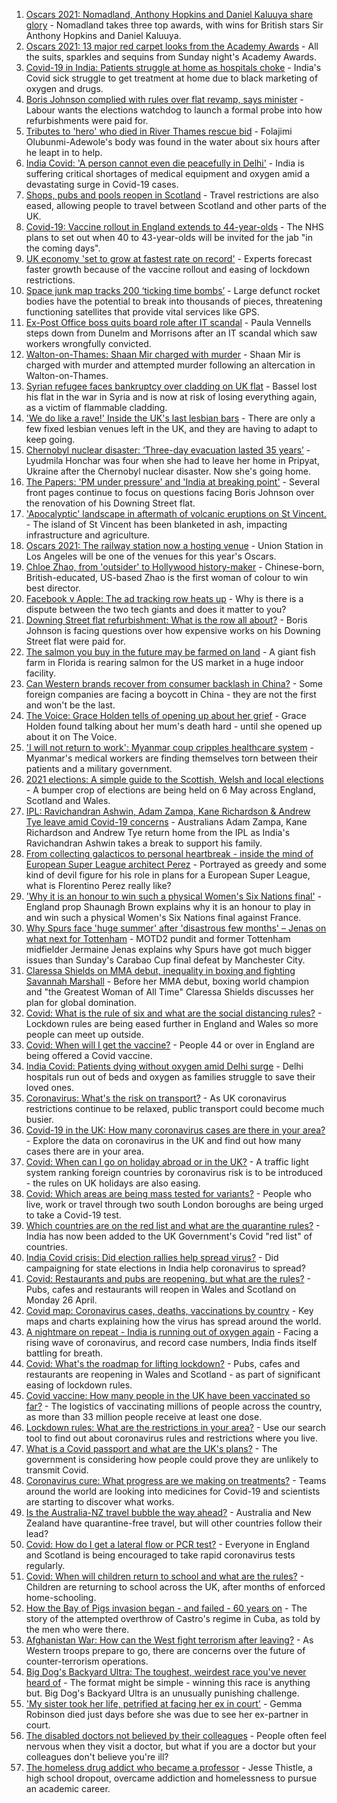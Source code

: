 1. [Oscars 2021: Nomadland, Anthony Hopkins and Daniel Kaluuya share glory](https://www.bbc.co.uk/news/entertainment-arts-56882958) - Nomadland takes three top awards, with wins for British stars Sir Anthony Hopkins and Daniel Kaluuya.
2. [Oscars 2021: 13 major red carpet looks from the Academy Awards](https://www.bbc.co.uk/news/entertainment-arts-56864780) - All the suits, sparkles and sequins from Sunday night's Academy Awards.
3. [Covid-19 in India: Patients struggle at home as hospitals choke](https://www.bbc.co.uk/news/world-asia-india-56882167) - India's Covid sick struggle to get treatment at home due to black marketing of oxygen and drugs.
4. [Boris Johnson complied with rules over flat revamp, says minister](https://www.bbc.co.uk/news/uk-politics-56883078) - Labour wants the elections watchdog to launch a formal probe into how refurbishments were paid for.
5. [Tributes to 'hero' who died in River Thames rescue bid](https://www.bbc.co.uk/news/uk-england-london-56879525) - Folajimi Olubunmi-Adewole's body was found in the water about six hours after he leapt in to help.
6. [India Covid: 'A person cannot even die peacefully in Delhi'](https://www.bbc.co.uk/news/world-asia-india-56882682) - India is suffering critical shortages of medical equipment and oxygen amid a devastating surge in Covid-19 cases.
7. [Shops, pubs and pools reopen in Scotland](https://www.bbc.co.uk/news/uk-scotland-56878753) - Travel restrictions are also eased, allowing people to travel between Scotland and other parts of the UK.
8. [Covid-19: Vaccine rollout in England extends to 44-year-olds](https://www.bbc.co.uk/news/uk-56880376) - The NHS plans to set out when 40 to 43-year-olds will be invited for the jab "in the coming days".
9. [UK economy 'set to grow at fastest rate on record'](https://www.bbc.co.uk/news/business-56885457) - Experts forecast faster growth because of the vaccine rollout and easing of lockdown restrictions.
10. [Space junk map tracks 200 ‘ticking time bombs’](https://www.bbc.co.uk/news/science-environment-56845104) - Large defunct rocket bodies have the potential to break into thousands of pieces, threatening functioning satellites that provide vital services like GPS.
11. [Ex-Post Office boss quits board role after IT scandal](https://www.bbc.co.uk/news/business-56882496) - Paula Vennells steps down from Dunelm and Morrisons after an IT scandal which saw workers wrongfully convicted.
12. [Walton-on-Thames: Shaan Mir charged with murder](https://www.bbc.co.uk/news/uk-england-surrey-56884838) - Shaan Mir is charged with murder and attempted murder following an altercation in Walton-on-Thames.
13. [Syrian refugee faces bankruptcy over cladding on UK flat](https://www.bbc.co.uk/news/business-56778869) - Bassel lost his flat in the war in Syria and is now at risk of losing everything again, as a victim of flammable cladding.
14. ['We do like a rave!' Inside the UK's last lesbian bars](https://www.bbc.co.uk/news/uk-56866034) - There are only a few fixed lesbian venues left in the UK, and they are having to adapt to keep going.
15. [Chernobyl nuclear disaster: ‘Three-day evacuation lasted 35 years’](https://www.bbc.co.uk/news/world-europe-56864709) - Lyudmila Honchar was four when she had to leave her home in Pripyat, Ukraine after the Chernobyl nuclear disaster. Now she's going home.
16. [The Papers: 'PM under pressure' and 'India at breaking point'](https://www.bbc.co.uk/news/blogs-the-papers-56882822) - Several front pages continue to focus on questions facing Boris Johnson over the renovation of his Downing Street flat.
17. ['Apocalyptic' landscape in aftermath of volcanic eruptions on St Vincent.](https://www.bbc.co.uk/news/world-us-canada-56859335) - The island of St Vincent has been blanketed in ash, impacting infrastructure and agriculture.
18. [Oscars 2021: The railway station now a hosting venue](https://www.bbc.co.uk/news/world-us-canada-56859336) - Union Station in Los Angeles will be one of the venues for this year's Oscars.
19. [Chloe Zhao, from 'outsider' to Hollywood history-maker](https://www.bbc.co.uk/news/entertainment-arts-56828748) - Chinese-born, British-educated, US-based Zhao is the first woman of colour to win best director.
20. [Facebook v Apple: The ad tracking row heats up](https://www.bbc.co.uk/news/technology-56831241) - Why is there is a dispute between the two tech giants and does it matter to you?
21. [Downing Street flat refurbishment: What is the row all about?](https://www.bbc.co.uk/news/uk-politics-56878663) - Boris Johnson is facing questions over how expensive works on his Downing Street flat were paid for.
22. [The salmon you buy in the future may be farmed on land](https://www.bbc.co.uk/news/business-56829129) - A giant fish farm in Florida is rearing salmon for the US market in a huge indoor facility.
23. [Can Western brands recover from consumer backlash in China?](https://www.bbc.co.uk/news/business-56598884) - Some foreign companies are facing a boycott in China - they are not the first and won't be the last.
24. [The Voice: Grace Holden tells of opening up about her grief](https://www.bbc.co.uk/news/uk-england-essex-56608101) - Grace Holden found talking about her mum's death hard - until she opened up about it on The Voice.
25. ['I will not return to work': Myanmar coup cripples healthcare system](https://www.bbc.co.uk/news/world-asia-56827116) - Myanmar's medical workers are finding themselves torn between their patients and a military government.
26. [2021 elections: A simple guide to the Scottish, Welsh and local elections](https://www.bbc.co.uk/news/uk-politics-56286643) - A bumper crop of elections are being held on 6 May across England, Scotland and Wales.
27. [IPL: Ravichandran Ashwin, Adam Zampa, Kane Richardson & Andrew Tye leave amid Covid-19 concerns](https://www.bbc.co.uk/sport/cricket/56884815) - Australians Adam Zampa, Kane Richardson and Andrew Tye return home from the IPL as India's Ravichandran Ashwin takes a break to support his family.
28. [From collecting galacticos to personal heartbreak - inside the mind of European Super League architect Perez](https://www.bbc.co.uk/sport/football/56873046) - Portrayed as greedy and some kind of devil figure for his role in plans for a European Super League, what is Florentino Perez really like?
29. ['Why it is an honour to win such a physical Women's Six Nations final'](https://www.bbc.co.uk/sport/rugby-union/56871532) - England prop Shaunagh Brown explains why it is an honour to play in and win such a physical Women's Six Nations final against France.
30. [Why Spurs face 'huge summer' after 'disastrous few months' – Jenas on what next for Tottenham](https://www.bbc.co.uk/sport/football/56881662) - MOTD2 pundit and former Tottenham midfielder Jermaine Jenas explains why Spurs have got much bigger issues than Sunday's Carabao Cup final defeat by Manchester City.
31. [Claressa Shields on MMA debut, inequality in boxing and fighting Savannah Marshall](https://www.bbc.co.uk/sport/boxing/56775748) - Before her MMA debut, boxing world champion and "the Greatest Woman of All Time" Claressa Shields discusses her plan for global domination.
32. [Covid: What is the rule of six and what are the social distancing rules?](https://www.bbc.co.uk/news/uk-51506729) - Lockdown rules are being eased further in England and Wales so more people can meet up outside.
33. [Covid: When will I get the vaccine?](https://www.bbc.co.uk/news/health-55045639) - People 44 or over in England are being offered a Covid vaccine.
34. [India Covid: Patients dying without oxygen amid Delhi surge](https://www.bbc.co.uk/news/56876695) - Delhi hospitals run out of beds and oxygen as families struggle to save their loved ones.
35. [Coronavirus: What's the risk on transport?](https://www.bbc.co.uk/news/health-51736185) - As UK coronavirus restrictions continue to be relaxed, public transport could become much busier.
36. [Covid-19 in the UK: How many coronavirus cases are there in your area?](https://www.bbc.co.uk/news/uk-51768274) - Explore the data on coronavirus in the UK and find out how many cases there are in your area.
37. [Covid: When can I go on holiday abroad or in the UK?](https://www.bbc.co.uk/news/explainers-52646738) - A traffic light system ranking foreign countries by coronavirus risk is to be introduced - the rules on UK holidays are also easing.
38. [Covid: Which areas are being mass tested for variants?](https://www.bbc.co.uk/news/explainers-54872039) - People who live, work or travel through two south London boroughs are being urged to take a Covid-19 test.
39. [Which countries are on the red list and what are the quarantine rules?](https://www.bbc.co.uk/news/explainers-52544307) - India has now been added to the UK Government's Covid "red list" of countries.
40. [India Covid crisis: Did election rallies help spread virus?](https://www.bbc.co.uk/news/56858980) - Did campaigning for state elections in India help coronavirus to spread?
41. [Covid: Restaurants and pubs are reopening, but what are the rules?](https://www.bbc.co.uk/news/business-52977388) - Pubs, cafes and restaurants will reopen in Wales and Scotland on Monday 26 April.
42. [Covid map: Coronavirus cases, deaths, vaccinations by country](https://www.bbc.co.uk/news/world-51235105) - Key maps and charts explaining how the virus has spread around the world.
43. [A nightmare on repeat - India is running out of oxygen again](https://www.bbc.co.uk/news/uk-56841381) - Facing a rising wave of coronavirus, and record case numbers, India finds itself battling for breath.
44. [Covid: What's the roadmap for lifting lockdown?](https://www.bbc.co.uk/news/explainers-52530518) - Pubs, cafes and restaurants are reopening in Wales and Scotland - as part of significant easing of lockdown rules.
45. [Covid vaccine: How many people in the UK have been vaccinated so far?](https://www.bbc.co.uk/news/health-55274833) - The logistics of vaccinating millions of people across the country, as more than 33 million people receive at least one dose.
46. [Lockdown rules: What are the restrictions in your area?](https://www.bbc.co.uk/news/uk-54373904) - Use our search tool to find out about coronavirus rules and restrictions where you live.
47. [What is a Covid passport and what are the UK's plans?](https://www.bbc.co.uk/news/explainers-55718553) - The government is considering how people could prove they are unlikely to transmit Covid.
48. [Coronavirus cure: What progress are we making on treatments?](https://www.bbc.co.uk/news/health-52354520) - Teams around the world are looking into medicines for Covid-19 and scientists are starting to discover what works.
49. [Is the Australia-NZ travel bubble the way ahead?](https://www.bbc.co.uk/news/business-56796943) - Australia and New Zealand have quarantine-free travel, but will other countries follow their lead?
50. [Covid: How do I get a lateral flow or PCR test?](https://www.bbc.co.uk/news/health-51943612) - Everyone in England and Scotland is being encouraged to take rapid coronavirus tests regularly.
51. [Covid: When will children return to school and what are the rules?](https://www.bbc.co.uk/news/education-51643556) - Children are returning to school across the UK, after months of enforced home-schooling.
52. [How the Bay of Pigs invasion began - and failed - 60 years on](https://www.bbc.co.uk/news/world-us-canada-56808455) - The story of the attempted overthrow of Castro's regime in Cuba, as told by the men who were there.
53. [Afghanistan War: How can the West fight terrorism after leaving?](https://www.bbc.co.uk/news/world-asia-56860781) - As Western troops prepare to go, there are concerns over the future of counter-terrorism operations.
54. [Big Dog's Backyard Ultra: The toughest, weirdest race you've never heard of](https://www.bbc.co.uk/sport/56720358) - The format might be simple - winning this race is anything but. Big Dog's Backyard Ultra is an unusually punishing challenge.
55. ['My sister took her life, petrified at facing her ex in court'](https://www.bbc.co.uk/news/uk-56539465) - Gemma Robinson died just days before she was due to see her ex-partner in court.
56. [The disabled doctors not believed by their colleagues](https://www.bbc.co.uk/news/disability-56244376) - People often feel nervous when they visit a doctor, but what if you are a doctor but your colleagues don't believe you're ill?
57. [The homeless drug addict who became a professor](https://www.bbc.co.uk/news/stories-55559382) - Jesse Thistle, a high school dropout, overcame addiction and homelessness to pursue an academic career.
